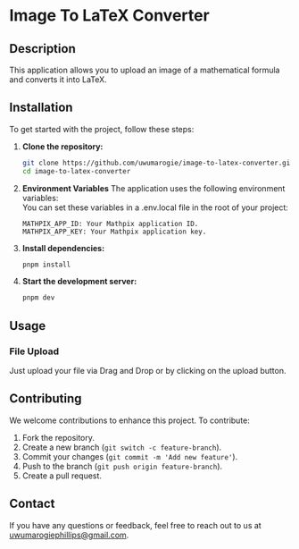 # Image To LaTeX Converter

## Description

This application allows you to upload an image of a mathematical formula and converts it into LaTeX.

## Installation

To get started with the project, follow these steps:

1. **Clone the repository:**

   ```bash
   git clone https://github.com/uwumarogie/image-to-latex-converter.git
   cd image-to-latex-converter
   ```

2. **Environment Variables**
   The application uses the following environment variables:  
   You can set these variables in a .env.local file in the root of your project:
   ```env
   MATHPIX_APP_ID: Your Mathpix application ID.
   MATHPIX_APP_KEY: Your Mathpix application key.
   ```
3. **Install dependencies:**

   ```bash
   pnpm install
   ```

4. **Start the development server:**

   ```bash
   pnpm dev
   ```

## Usage

### File Upload

Just upload your file via Drag and Drop or by clicking on the upload button.

## Contributing

We welcome contributions to enhance this project. To contribute:

1. Fork the repository.
2. Create a new branch (`git switch -c feature-branch`).
3. Commit your changes (`git commit -m 'Add new feature'`).
4. Push to the branch (`git push origin feature-branch`).
5. Create a pull request.

## Contact

If you have any questions or feedback, feel free to reach out to us at [uwumarogiephillips@gmail.com](mailto:uwumarogiephillips@gmail.com).
